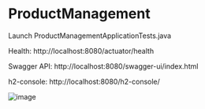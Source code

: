 # ProductManagement

Launch ProductManagementApplicationTests.java

Health:
http://localhost:8080/actuator/health

Swagger API:
http://localhost:8080/swagger-ui/index.html

h2-console:
http://localhost:8080/h2-console/

![image](https://user-images.githubusercontent.com/9572264/167505729-71a923ee-801f-4fb3-b924-da334caf94e2.png)
